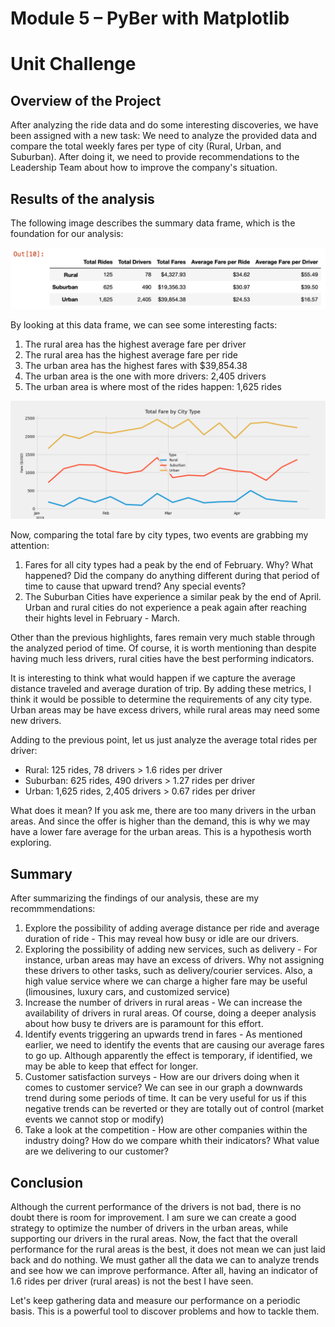 # Module 5 – PyBer with Matplotlib
# Unit Challenge

## Overview of the Project
After analyzing the ride data and do some interesting discoveries, we have been assigned with a new task: We need to analyze the provided data and compare the total weekly fares per type of city (Rural, Urban, and Suburban). After doing it, we need to provide recommendations to the Leadership Team about how to improve the company's situation. 

## Results of the analysis
The following image describes the summary data frame, which is the foundation for our analysis:

![PyBer Summary DataFrame](/analysis/summary_df.png)

By looking at this data frame, we can see some interesting facts:
1. The rural area has the highest average fare per driver
2. The rural area has the highest average fare per ride
3. The urban area has the highest fares with $39,854.38
4. The urban area is the one with more drivers: 2,405 drivers
5. The urban area is where most of the rides happen: 1,625 rides

![PyBer - Total fare by city typess](/analysis/PyBer_fare_summary.png)

Now, comparing the total fare by city types, two events are grabbing my attention:
1. Fares for all city types had a peak by the end of February. Why? What happened? Did the company do anything different during that period of time to cause that upward trend? Any special events?
2. The Suburban Cities have experience a similar peak by the end of April. Urban and rural cities do not experience a peak again after reaching their hights level in February - March.

Other than the previous highlights, fares remain very much stable through the analyzed period of time. Of course, it is worth mentioning than despite having much less drivers, rural cities have the best performing indicators.

It is interesting to think what would happen if we capture the average distance traveled and average duration of trip. By adding these metrics, I think it would be possible to determine the requirements of any city type. Urban areas may be have excess drivers, while rural areas may need some new drivers.

Adding to the previous point, let us just analyze the average total rides per driver:
- Rural: 125 rides, 78 drivers > 1.6 rides per driver
- Suburban: 625 rides, 490 drivers > 1.27 rides per driver
- Urban: 1,625 rides, 2,405 drivers > 0.67 rides per driver

What does it mean? If you ask me, there are too many drivers in the urban areas. And since the offer is higher than the demand, this is why we may have a lower fare average for the urban areas. This is a hypothesis worth exploring.

## Summary
After summarizing the findings of our analysis, these are my recommmendations:
1. Explore the possibility of adding average distance per ride and average duration of ride - This may reveal how busy or idle are our drivers.
2. Exploring the possibility of adding new services, such as delivery - For instance, urban areas may have an excess of drivers. Why not assigning these drivers to other tasks, such as delivery/courier services. Also, a high value service where we can charge a higher fare may be useful (limousines, luxury cars, and customized service)
3. Increase the number of drivers in rural areas - We can increase the availability of drivers in rural areas. Of course, doing a deeper analysis about how busy te drivers are is paramount for this effort. 
4. Identify events triggering an upwards trend in fares - As mentioned earlier, we need to identify the events that are causing our average fares to go up. Although apparently the effect is temporary, if identified, we may be able to keep that effect for longer. 
5. Customer satisfaction surveys - How are our drivers doing when it comes to customer service? We can see in our graph a downwards trend during some periods of time. It can be very useful for us if this negative trends can be reverted or they are totally out of control (market events we cannot stop or modify)
6. Take a look at the competition - How are other companies within the industry doing? How do we compare whith their indicators? What value are we delivering to our customer?

## Conclusion
Although the current performance of the drivers is not bad, there is no doubt there is room for improvement. I am sure we can create a good strategy to optimize the number of drivers in the urban areas, while supporting our drivers in the rural areas. Now, the fact that the overall performance for the rural areas is the best, it does not mean we can just laid back and do nothing. We must gather all the data we can to analyze trends and see how we can improve performance. After all, having an indicator of 1.6 rides per driver (rural areas) is not the best I have seen.

Let's keep gathering data and measure our performance on a periodic basis. This is a powerful tool to discover problems and how to tackle them. 